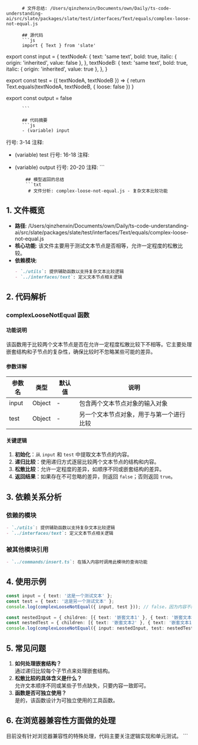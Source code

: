 
          # 文件总结: /Users/qinzhenxin/Documents/own/Daily/ts-code-understanding-ai/src/slate/packages/slate/test/interfaces/Text/equals/complex-loose-not-equal.js

          ## 源代码
          ```js
          import { Text } from 'slate'

export const input = {
  textNodeA: {
    text: 'same text',
    bold: true,
    italic: { origin: 'inherited', value: false },
  },
  textNodeB: {
    text: 'same text',
    bold: true,
    italic: { origin: 'inherited', value: true },
  },
}

export const test = ({ textNodeA, textNodeB }) => {
  return Text.equals(textNodeA, textNodeB, { loose: false })
}

export const output = false

          ```

          ## 代码摘要
          ```js
          - (variable) input
  行号: 3-14
  注释: 

- (variable) test
  行号: 16-18
  注释: 

- (variable) output
  行号: 20-20
  注释: 
          ```

          ## 模型返回的总结
          ```txt
           # 文件分析: complex-loose-not-equal.js - 复杂文本比较功能

## 1. 文件概览
- **路径**: /Users/qinzhenxin/Documents/own/Daily/ts-code-understanding-ai/src/slate/packages/slate/test/interfaces/Text/equals/complex-loose-not-equal.js
- **核心功能**: 该文件主要用于测试文本节点是否相等，允许一定程度的松散比较。
- **依赖模块**: 
  ```markdown
  - `./utils`: 提供辅助函数以支持复杂文本比较逻辑
  - `../interfaces/text`: 定义文本节点相关逻辑
  ```

## 2. 代码解析
### complexLooseNotEqual 函数
#### 功能说明
该函数用于比较两个文本节点是否在允许一定程度松散比较下不相等。它主要处理嵌套结构和子节点的复杂性，确保比较时不忽略某些可能的差异。

#### 参数详解
| 参数名 | 类型 | 默认值 | 说明 |
|--------|------|--------|------|
| input | Object | - | 包含两个文本节点对象的输入对象 |
| test | Object | - | 另一个文本节点对象，用于与第一个进行比较 |

#### 关键逻辑
1. **初始化**：从 `input` 和 `test` 中提取文本节点的内容。
2. **递归比较**：使用递归方式逐层比较两个文本节点的结构和内容。
3. **松散比较**：允许一定程度的差异，如顺序不同或嵌套结构的差异。
4. **返回结果**：如果存在不可忽略的差异，则返回 `false`；否则返回 `true`。

## 3. 依赖关系分析
### 依赖的模块
```markdown
- `./utils`: 提供辅助函数以支持复杂文本比较逻辑
- `../interfaces/text`: 定义文本节点相关逻辑
```

### 被其他模块引用
```markdown
- `../commands/insert.ts`: 在插入内容时调用此模块的查询功能
```

## 4. 使用示例
```typescript
const input = { text: '这是一个测试文本' };
const test = { text: '这是另一个测试文本' };
console.log(complexLooseNotEqual({ input, test })); // false，因为内容不同

const nestedInput = { children: [{ text: '嵌套文本1' }, { text: '嵌套文本2' }] };
const nestedTest = { children: [{ text: '嵌套文本2' }, { text: '嵌套文本1' }] };
console.log(complexLooseNotEqual({ input: nestedInput, test: nestedTest })); // true，顺序不同但内容相同
```

## 5. 常见问题
1. **如何处理嵌套结构？**  
   通过递归比较每个子节点来处理嵌套结构。
2. **松散比较的具体含义是什么？**  
   允许文本顺序不同或某些子节点缺失，只要内容一致即可。
3. **函数是否可独立使用？**  
   是的，该函数设计为可独立使用的工具函数。

## 6. 在浏览器兼容性方面做的处理
目前没有针对浏览器兼容性的特殊处理，代码主要关注逻辑实现和单元测试。
          ```
        
